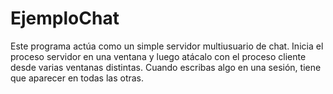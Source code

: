 # EjemploChat
Este programa actúa como un simple servidor multiusuario de chat. Inicia el proceso servidor en una ventana y luego atácalo con el proceso cliente desde varias ventanas distintas. Cuando escribas algo en una sesión, tiene que aparecer en todas las otras.
